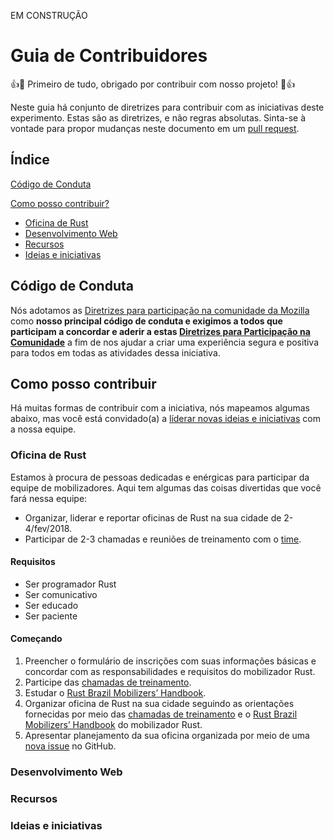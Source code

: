 EM CONSTRUÇÃO
# Guia de Contribuidores

:+1::tada: Primeiro de tudo, obrigado por contribuir com nosso projeto! :tada::+1:

Neste guia há conjunto de diretrizes para contribuir com as iniciativas deste experimento. Estas são as diretrizes, e não regras absolutas. Sinta-se à vontade para propor mudanças neste documento em um [pull request](https://help.github.com/articles/about-pull-requests/).

## Índice

[Código de Conduta](#código-de-conduta)

[Como posso contribuir?](#como-posso-contribuir)
  * [Oficina de Rust](#oficina-de-rust)
  * [Desenvolvimento Web](#desenvolvimento-web)
  * [Recursos](#recursos)
  * [Ideias e iniciativas](#ideias-e-iniciativas)

## Código de Conduta
Nós adotamos as [Diretrizes para participação na comunidade da Mozilla](https://www.mozilla.org/pt-BR/about/governance/policies/participation/) como **nosso principal código de conduta e exigimos a todos que participam a concordar e aderir a estas [Diretrizes para Participação na Comunidade](https://www.mozilla.org/pt-BR/about/governance/policies/participation/)** a fim de nos ajudar a criar uma experiência segura e positiva para todos em todas as atividades dessa iniciativa.

## Como posso contribuir
Há muitas formas de contribuir com a iniciativa, nós mapeamos algumas abaixo, mas você está convidado(a) a [líderar novas ideias e iniciativas](#ideias-e-iniciativas) com a nossa equipe.

### Oficina de Rust
Estamos à procura de pessoas dedicadas e enérgicas para participar da equipe de mobilizadores. Aqui tem algumas das coisas divertidas que você fará nessa equipe:
* Organizar, liderar e reportar oficinas de Rust na sua cidade de 2-4/fev/2018.
* Participar de 2-3 chamadas e reuniões de treinamento com o [time](https://github.com/rust-br/2018roadshow#time).
#### Requisitos
* Ser programador Rust
* Ser comunicativo
* Ser educado
* Ser paciente
#### Começando
1. Preencher o formulário de inscrições com suas informações básicas e concordar com as responsabilidades e requisitos do mobilizador Rust.
2. Participe das [chamadas de treinamento](https://github.com/rust-br/2018roadshow/tree/master/recursos/Facilitator%20Training%20Call).
3. Estudar o [Rust Brazil Mobilizers’ Handbook](https://github.com/rust-br/2018roadshow/tree/master/recursos/Rust%20Brazil%20Mobilizers%E2%80%99%20Handbook).
4. Organizar oficina de Rust na sua cidade seguindo as orientações fornecidas por meio das [chamadas de treinamento](https://github.com/rust-br/2018roadshow/tree/master/recursos/Facilitator%20Training%20Call) e o [Rust Brazil Mobilizers’ Handbook](https://github.com/rust-br/2018roadshow/tree/master/recursos/Rust%20Brazil%20Mobilizers%E2%80%99%20Handbook) do mobilizador Rust.
5. Apresentar planejamento da sua oficina organizada por meio de uma [nova issue](https://github.com/rust-br/2018roadshow/issues/new) no GitHub.

### Desenvolvimento Web

### Recursos

### Ideias e iniciativas
